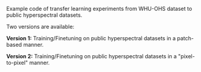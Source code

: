 Example code of transfer learning experiments from WHU-OHS dataset to public hyperspectral datasets.

Two versions are available:

**Version 1:**
Training/Finetuning on public hyperspectral datasets in a patch-based manner.

**Version 2:**
Training/Finetuning on public hyperspectral datasets in a "pixel-to-pixel" manner.
